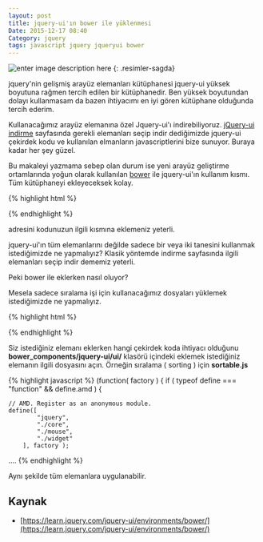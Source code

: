 ```yaml
---
layout: post
title: jquery-ui'ın bower ile yüklenmesi
Date: 2015-12-17 08:40
Category: jquery
tags: javascript jquery jqueryui bower
---
```


![enter image description here](http://fatihhayrioglu.com/images/jqueryui-bower.jpg)
{: .resimler-sagda}

jquery'nin gelişmiş arayüz elemanları kütüphanesi jquery-ui yüksek boyutuna rağmen tercih edilen bir kütüphanedir. Ben yüksek boyutundan dolayı kullanmasam da bazen ihtiyacımı en iyi gören kütüphane olduğunda tercih ederim. 

Kullanacağımız arayüz elemanına özel Jquery-ui'ı indirebiliyoruz. [jQuery-ui indirme](http://jqueryui.com/download/) sayfasında gerekli elemanları seçip indir dediğimizde jquery-ui çekirdek kodu ve kullanılan elmanların javascriptlerini bize sunuyor. Buraya kadar her şey güzel. 

Bu makaleyi yazmama sebep olan durum ise yeni arayüz geliştirme ortamlarında yoğun olarak kullanılan [bower](http://fatihhayrioglu.com/arayuz-gelistiriciler-icin-paket-yonetimi-bower/) ile jquery-ui'ın kullanım kısmı. Tüm kütüphaneyi ekleyeceksek kolay. 

{% highlight html %}
<script src="bower_components/jquery/dist/jquery.min.js"></script>
<script src="bower_components/jquery-ui/jquery-ui.min.js"></script>
<script>
    $( "#projects" ).accordion();
</script>
{% endhighlight %}

adresini kodunuzun ilgili kısmına eklemeniz yeterli. 

jquery-ui'ın tüm elemanlarını değilde sadece bir veya iki tanesini kullanmak istediğimizde ne yapmalıyız? 
Klasik yöntemde indirme sayfasında ilgili elemanları seçip indir dememiz yeterli. 

Peki bower ile eklerken nasıl oluyor?

Mesela sadece sıralama işi için kullanacağımız dosyaları yüklemek istediğimizde ne yapmalıyız. 

{% highlight html %}
<script src="bower_components/jquery/dist/jquery.js"></script>
<script src="bower_components/jquery-ui/ui/core.js"></script>
<script src="bower_components/jquery-ui/ui/mouse.js"></script>
<script src="bower_components/jquery-ui/ui/widget.js"></script>
<script src="bower_components/jquery-ui/ui/sortable.js"></script>
<script>
    $( "#projects" ).accordion();
</script>
{% endhighlight %}

Siz istediğiniz elemanı eklerken hangi çekirdek koda ihtiyacı olduğunu **bower_components/jquery-ui/ui/** klasörü içindeki eklemek istediğiniz elemanın ilgili dosyasını açın. Örneğin sıralama ( sorting ) için **sortable.js**

{% highlight javascript %}
(function( factory ) {
if ( typeof define === "function" && define.amd ) {

	// AMD. Register as an anonymous module.
	define([
			"jquery",
			"./core",
			"./mouse",
			"./widget"
		], factory );
....
{% endhighlight %}

Aynı şekilde tüm elemanlara uygulanabilir.

## Kaynak

 - [https://learn.jquery.com/jquery-ui/environments/bower/](https://learn.jquery.com/jquery-ui/environments/bower/)